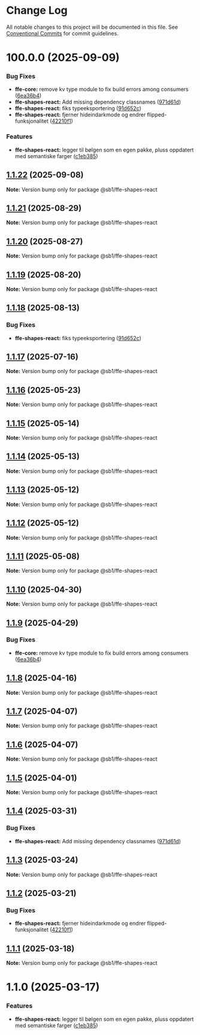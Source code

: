 # Change Log

All notable changes to this project will be documented in this file.
See [Conventional Commits](https://conventionalcommits.org) for commit guidelines.

# 100.0.0 (2025-09-09)


### Bug Fixes

* **ffe-core:** remove kv type module to fix build errors among consumers ([6ea36b4](https://github.com/SpareBank1/designsystem/commit/6ea36b44d434b5d8b7ad7816f027b19a191d9d15))
* **ffe-shapes-react:** Add missing dependency classnames ([971d61d](https://github.com/SpareBank1/designsystem/commit/971d61d61d189350600161df54f138bfefcf0e95))
* **ffe-shapes-react:** fiks typeeksportering ([91d652c](https://github.com/SpareBank1/designsystem/commit/91d652caa7ed942ec837d77dedfcce16aae89a8a))
* **ffe-shapes-react:** fjerner hideindarkmode og endrer flipped-funksjonalitet ([42210f1](https://github.com/SpareBank1/designsystem/commit/42210f14db1a6b85a6fed4179e0ecb826252ac22))


### Features

* **ffe-shapes-react:** legger til bølgen som en egen pakke, pluss oppdatert med semantiske farger ([c1eb385](https://github.com/SpareBank1/designsystem/commit/c1eb3855f70c739db8b9be44fb1f296c562a5a8f))





## [1.1.22](https://github.com/SpareBank1/designsystem/compare/@sb1/ffe-shapes-react@1.1.21...@sb1/ffe-shapes-react@1.1.22) (2025-09-08)

**Note:** Version bump only for package @sb1/ffe-shapes-react





## [1.1.21](https://github.com/SpareBank1/designsystem/compare/@sb1/ffe-shapes-react@1.1.20...@sb1/ffe-shapes-react@1.1.21) (2025-08-29)

**Note:** Version bump only for package @sb1/ffe-shapes-react





## [1.1.20](https://github.com/SpareBank1/designsystem/compare/@sb1/ffe-shapes-react@1.1.19...@sb1/ffe-shapes-react@1.1.20) (2025-08-27)

**Note:** Version bump only for package @sb1/ffe-shapes-react





## [1.1.19](https://github.com/SpareBank1/designsystem/compare/@sb1/ffe-shapes-react@1.1.18...@sb1/ffe-shapes-react@1.1.19) (2025-08-20)

**Note:** Version bump only for package @sb1/ffe-shapes-react





## [1.1.18](https://github.com/SpareBank1/designsystem/compare/@sb1/ffe-shapes-react@1.1.17...@sb1/ffe-shapes-react@1.1.18) (2025-08-13)


### Bug Fixes

* **ffe-shapes-react:** fiks typeeksportering ([91d652c](https://github.com/SpareBank1/designsystem/commit/91d652caa7ed942ec837d77dedfcce16aae89a8a))





## [1.1.17](https://github.com/SpareBank1/designsystem/compare/@sb1/ffe-shapes-react@1.1.16...@sb1/ffe-shapes-react@1.1.17) (2025-07-16)

**Note:** Version bump only for package @sb1/ffe-shapes-react





## [1.1.16](https://github.com/SpareBank1/designsystem/compare/@sb1/ffe-shapes-react@1.1.15...@sb1/ffe-shapes-react@1.1.16) (2025-05-23)

**Note:** Version bump only for package @sb1/ffe-shapes-react





## [1.1.15](https://github.com/SpareBank1/designsystem/compare/@sb1/ffe-shapes-react@1.1.14...@sb1/ffe-shapes-react@1.1.15) (2025-05-14)

**Note:** Version bump only for package @sb1/ffe-shapes-react





## [1.1.14](https://github.com/SpareBank1/designsystem/compare/@sb1/ffe-shapes-react@1.1.13...@sb1/ffe-shapes-react@1.1.14) (2025-05-13)

**Note:** Version bump only for package @sb1/ffe-shapes-react





## [1.1.13](https://github.com/SpareBank1/designsystem/compare/@sb1/ffe-shapes-react@1.1.12...@sb1/ffe-shapes-react@1.1.13) (2025-05-12)

**Note:** Version bump only for package @sb1/ffe-shapes-react





## [1.1.12](https://github.com/SpareBank1/designsystem/compare/@sb1/ffe-shapes-react@1.1.11...@sb1/ffe-shapes-react@1.1.12) (2025-05-12)

**Note:** Version bump only for package @sb1/ffe-shapes-react





## [1.1.11](https://github.com/SpareBank1/designsystem/compare/@sb1/ffe-shapes-react@1.1.10...@sb1/ffe-shapes-react@1.1.11) (2025-05-08)

**Note:** Version bump only for package @sb1/ffe-shapes-react





## [1.1.10](https://github.com/SpareBank1/designsystem/compare/@sb1/ffe-shapes-react@1.1.9...@sb1/ffe-shapes-react@1.1.10) (2025-04-30)

**Note:** Version bump only for package @sb1/ffe-shapes-react





## [1.1.9](https://github.com/SpareBank1/designsystem/compare/@sb1/ffe-shapes-react@1.1.8...@sb1/ffe-shapes-react@1.1.9) (2025-04-29)


### Bug Fixes

* **ffe-core:** remove kv type module to fix build errors among consumers ([6ea36b4](https://github.com/SpareBank1/designsystem/commit/6ea36b44d434b5d8b7ad7816f027b19a191d9d15))





## [1.1.8](https://github.com/SpareBank1/designsystem/compare/@sb1/ffe-shapes-react@1.1.7...@sb1/ffe-shapes-react@1.1.8) (2025-04-16)

**Note:** Version bump only for package @sb1/ffe-shapes-react





## [1.1.7](https://github.com/SpareBank1/designsystem/compare/@sb1/ffe-shapes-react@1.1.6...@sb1/ffe-shapes-react@1.1.7) (2025-04-07)

**Note:** Version bump only for package @sb1/ffe-shapes-react





## [1.1.6](https://github.com/SpareBank1/designsystem/compare/@sb1/ffe-shapes-react@1.1.5...@sb1/ffe-shapes-react@1.1.6) (2025-04-07)

**Note:** Version bump only for package @sb1/ffe-shapes-react





## [1.1.5](https://github.com/SpareBank1/designsystem/compare/@sb1/ffe-shapes-react@1.1.4...@sb1/ffe-shapes-react@1.1.5) (2025-04-01)

**Note:** Version bump only for package @sb1/ffe-shapes-react





## [1.1.4](https://github.com/SpareBank1/designsystem/compare/@sb1/ffe-shapes-react@1.1.3...@sb1/ffe-shapes-react@1.1.4) (2025-03-31)


### Bug Fixes

* **ffe-shapes-react:** Add missing dependency classnames ([971d61d](https://github.com/SpareBank1/designsystem/commit/971d61d61d189350600161df54f138bfefcf0e95))





## [1.1.3](https://github.com/SpareBank1/designsystem/compare/@sb1/ffe-shapes-react@1.1.2...@sb1/ffe-shapes-react@1.1.3) (2025-03-24)

**Note:** Version bump only for package @sb1/ffe-shapes-react





## [1.1.2](https://github.com/SpareBank1/designsystem/compare/@sb1/ffe-shapes-react@1.1.1...@sb1/ffe-shapes-react@1.1.2) (2025-03-21)


### Bug Fixes

* **ffe-shapes-react:** fjerner hideindarkmode og endrer flipped-funksjonalitet ([42210f1](https://github.com/SpareBank1/designsystem/commit/42210f14db1a6b85a6fed4179e0ecb826252ac22))





## [1.1.1](https://github.com/SpareBank1/designsystem/compare/@sb1/ffe-shapes-react@1.1.0...@sb1/ffe-shapes-react@1.1.1) (2025-03-18)

**Note:** Version bump only for package @sb1/ffe-shapes-react





# 1.1.0 (2025-03-17)


### Features

* **ffe-shapes-react:** legger til bølgen som en egen pakke, pluss oppdatert med semantiske farger ([c1eb385](https://github.com/SpareBank1/designsystem/commit/c1eb3855f70c739db8b9be44fb1f296c562a5a8f))
